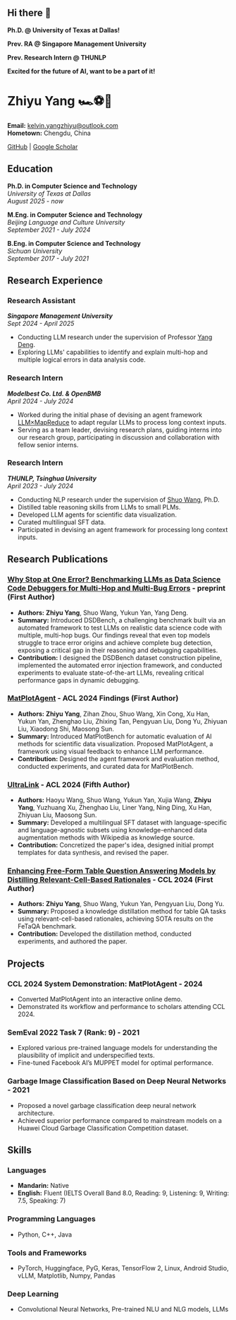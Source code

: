 ## Hi there 👋
**Ph.D. @ University of Texas at Dallas!** 

**Prev. RA @ Singapore Management University**

**Prev. Research Intern @ THUNLP**

**Excited for the future of AI, want to be a part of it!**

# Zhiyu Yang 🏎️⚽🤖

**Email:** kelvin.yangzhiyu@outlook.com  
**Hometown:** Chengdu, China

[GitHub](https://github.com/KevinCL16) | [Google Scholar](https://scholar.google.com/citations?user=KLbbYf0AAAAJ&hl=en)

## Education

**Ph.D. in Computer Science and Technology**  
*University of Texas at Dallas*  
*August 2025 - now*  

**M.Eng. in Computer Science and Technology**  
*Beijing Language and Culture University*  
*September 2021 - July 2024*  

**B.Eng. in Computer Science and Technology**  
*Sichuan University*  
*September 2017 - July 2021*  

## Research Experience

### Research Assistant
***Singapore Management University***  
*Sept 2024 - April 2025*  
- Conducting LLM research under the supervision of Professor [Yang Deng](https://dengyang17.github.io/).
- Exploring LLMs' capabilities to identify and explain multi-hop and multiple logical errors in data analysis code.

### Research Intern
***Modelbest Co. Ltd. & OpenBMB***  
*April 2024 - July 2024*
- Worked during the initial phase of devising an agent framework [LLM×MapReduce](https://github.com/thunlp/LLMxMapReduce) to adapt regular LLMs to process long
context inputs.
- Serving as a team leader, devising research plans, guiding interns into our research group, participating in discussion and
collaboration with fellow senior interns.

### Research Intern  
***THUNLP, Tsinghua University***  
*April 2023 - July 2024*  
- Conducting NLP research under the supervision of [Shuo Wang](https://scholar.google.com/citations?user=5vm5yAMAAAAJ&hl=en), Ph.D.
- Distilled table reasoning skills from LLMs to small PLMs.
- Developed LLM agents for scientific data visualization.
- Curated multilingual SFT data.
- Participated in devising an agent framework for processing long context inputs.

## Research Publications

### [Why Stop at One Error? Benchmarking LLMs as Data Science Code Debuggers for Multi-Hop and Multi-Bug Errors](https://arxiv.org/abs/2503.22388) - preprint (First Author)
- **Authors:** **Zhiyu Yang**, Shuo Wang, Yukun Yan, Yang Deng.
- **Summary:** Introduced DSDBench, a challenging benchmark built via an automated framework to test LLMs on realistic data science code with multiple, multi-hop bugs. Our findings reveal that even top models  struggle to trace error origins and achieve complete bug detection, exposing a critical gap in their reasoning and debugging capabilities.
- **Contribution:** I designed the DSDBench dataset construction pipeline, implemented the automated error injection framework, and conducted experiments to evaluate state-of-the-art LLMs, revealing critical performance gaps in dynamic debugging.

### [MatPlotAgent](https://arxiv.org/abs/2402.11453) - ACL 2024 Findings (First Author)
- **Authors:** **Zhiyu Yang**, Zihan Zhou, Shuo Wang, Xin Cong, Xu Han, Yukun Yan, Zhenghao Liu, Zhixing Tan, Pengyuan Liu, Dong Yu, Zhiyuan Liu, Xiaodong Shi, Maosong Sun.
- **Summary:** Introduced MatPlotBench for automatic evaluation of AI methods for scientific data visualization. Proposed MatPlotAgent, a framework using visual feedback to enhance LLM performance.
- **Contribution:** Designed the agent framework and evaluation method, conducted experiments, and curated data for MatPlotBench.

### [UltraLink](https://arxiv.org/abs/2402.04588) - ACL 2024 (Fifth Author)
- **Authors:** Haoyu Wang, Shuo Wang, Yukun Yan, Xujia Wang, **Zhiyu Yang**, Yuzhuang Xu, Zhenghao Liu, Liner Yang, Ning Ding, Xu Han, Zhiyuan Liu, Maosong Sun.
- **Summary:** Developed a multilingual SFT dataset with language-specific and language-agnostic subsets using knowledge-enhanced data augmentation methods with Wikipedia as knowledge source.
- **Contribution:** Concretized the paper's idea, designed initial prompt templates for data synthesis, and revised the paper.

### [Enhancing Free-Form Table Question Answering Models by Distilling Relevant-Cell-Based Rationales](https://aclanthology.org/2024.ccl-1.75/) - CCL 2024 (First Author)
- **Authors:** **Zhiyu Yang**, Shuo Wang, Yukun Yan, Pengyuan Liu, Dong Yu.
- **Summary:** Proposed a knowledge distillation method for table QA tasks using relevant-cell-based rationales, achieving SOTA results on the FeTaQA benchmark.
- **Contribution:** Developed the distillation method, conducted experiments, and authored the paper.

## Projects

### CCL 2024 System Demonstration: MatPlotAgent - 2024
- Converted MatPlotAgent into an interactive online demo.
- Demonstrated its workflow and performance to scholars attending CCL 2024.

### SemEval 2022 Task 7 (Rank: 9) - 2021
- Explored various pre-trained language models for understanding the plausibility of implicit and underspecified texts.
- Fine-tuned Facebook AI’s MUPPET model for optimal performance.

### Garbage Image Classification Based on Deep Neural Networks - 2021
- Proposed a novel garbage classification deep neural network architecture.
- Achieved superior performance compared to mainstream models on a Huawei Cloud Garbage Classification Competition dataset.

## Skills

### Languages
- **Mandarin:** Native
- **English:** Fluent (IELTS Overall Band 8.0, Reading: 9, Listening: 9, Writing: 7.5, Speaking: 7)

### Programming Languages
- Python, C++, Java

### Tools and Frameworks
- PyTorch, Huggingface, PyG, Keras, TensorFlow 2, Linux, Android Studio, vLLM, Matplotlib, Numpy, Pandas

### Deep Learning
- Convolutional Neural Networks, Pre-trained NLU and NLG models, LLMs


<!--
**KevinCL16/KevinCL16** is a ✨ _special_ ✨ repository because its `README.md` (this file) appears on your GitHub profile.

Here are some ideas to get you started:

- 🔭 I’m currently working on ...
- 🌱 I’m currently learning ...
- 👯 I’m looking to collaborate on ...
- 🤔 I’m looking for help with ...
- 💬 Ask me about ...
- 📫 How to reach me: ...
- 😄 Pronouns: ...
- ⚡ Fun fact: ...
-->
